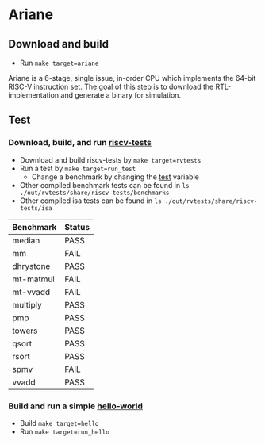 # Ariane

## Download and build

* Run `make target=ariane`

Ariane is a 6-stage, single issue, in-order CPU which implements the 64-bit
RISC-V instruction set. The goal of this step is to download the
RTL-implementation and generate a binary for simulation.

## Test

### Download, build, and run [riscv-tests](https://github.com/riscv/riscv-tests)

* Download and build riscv-tests by `make target=rvtests`
* Run a test by `make target=run_test`
    * Change a benchmark by changing the [test](https://github.com/vegaluisjose/cse548-18sp-hw/blob/master/hw1/Makefile#L3) variable
* Other compiled benchmark tests can be found in `ls ./out/rvtests/share/riscv-tests/benchmarks`
* Other compiled isa tests can be found in `ls ./out/rvtests/share/riscv-tests/isa`

| Benchmark     | Status  |
| ------------- | ------- |
| median        | PASS    |
| mm            | FAIL    |
| dhrystone     | PASS    |
| mt-matmul     | FAIL    |
| mt-vvadd      | FAIL    |
| multiply      | PASS    |
| pmp           | PASS    |
| towers        | PASS    |
| qsort         | PASS    |
| rsort         | PASS    |
| spmv          | FAIL    |
| vvadd         | PASS    |

### Build and run a simple [hello-world](https://github.com/vegaluisjose/cse548-18sp-hw/blob/master/hw1/src/hello.c)
    
* Build `make target=hello`
* Run `make target=run_hello`
